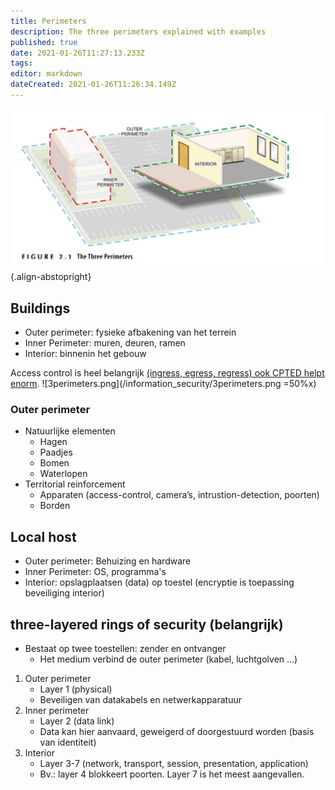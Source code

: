 ```yaml
---
title: Perimeters
description: The three perimeters explained with examples
published: true
date: 2021-01-26T11:27:13.233Z
tags: 
editor: markdown
dateCreated: 2021-01-26T11:26:34.149Z
---
```


![3perimeters.png](/information_security/3perimeters.png){.align-abstopright}
## Buildings
- Outer perimeter: fysieke afbakening van het terrein
- Inner Perimeter: muren, deuren, ramen
- Interior: binnenin het gebouw

Access control is heel belangrijk [(ingress, egress, regress)
ook CPTED helpt enorm](/en/Information_Security/woorden).
![3perimeters.png](/information_security/3perimeters.png =50%x)
### Outer perimeter
- Natuurlijke elementen 
	- Hagen
	- Paadjes
	- Bomen
	- Waterlopen
- Territorial reinforcement
	- Apparaten (access-control, camera’s, intrustion-detection, poorten)
	- Borden

## Local host
- Outer perimeter: Behuizing en hardware
- Inner Perimeter: OS, programma's
- Interior: opslagplaatsen (data) op toestel (encryptie is toepassing beveiliging interior)

## three-layered rings of security (belangrijk)
- Bestaat op twee toestellen: zender en ontvanger
	- Het medium verbind de outer perimeter (kabel, luchtgolven ...)
1. Outer perimeter
	- Layer 1 (physical)
	- Beveiligen van datakabels en netwerkapparatuur
2. Inner perimeter
	- Layer 2 (data link)
	- Data kan hier aanvaard, geweigerd of doorgestuurd worden (basis van identiteit)
3. Interior
	- Layer 3-7 (network, transport, session, presentation, application)
	- Bv.: layer 4 blokkeert poorten. Layer 7 is het meest aangevallen.
 
 
